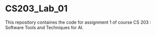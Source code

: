 # CS203_Lab_01

This repository containes the code for assignment 1 of course CS 203 : Software Tools and Techniques for AI.
